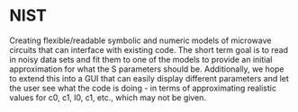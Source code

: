 # NIST
Creating flexible/readable symbolic and numeric models of microwave circuits that can interface with existing code.
The short term goal is to read in noisy data sets and fit them to one of the models to provide an
initial approximation for what the S parameters should be.
Additionally, we hope to extend this into a GUI that can easily display different parameters and let the user see
what the code is doing - in terms of approximating realistic values for c0, c1, l0, c1, etc., which may not be given.
